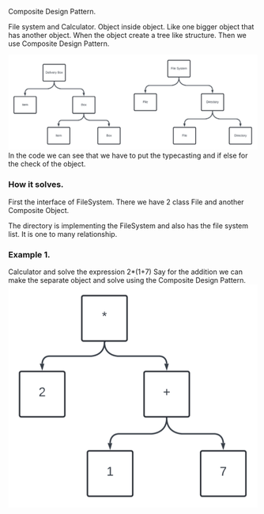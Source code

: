 Composite Design Pattern.

File system and Calculator.
Object inside object. Like one bigger object that has another object. 
When the object create a tree like structure.
Then we use Composite Design Pattern.

![img_1.png](compositeDesignPattern.png)
In the code we can see that we have to put the typecasting and if else for the check of the object.

### How it solves.
First the interface of FileSystem. There we have 2 class File and another Composite Object.



The directory is implementing the FileSystem and also has the file system list. It is one to many relationship.


### Example 1.
Calculator and solve the expression 2*(1+7) Say for the addition we can make the separate object and solve using the Composite Design Pattern.
![img_1.png](expressionEvaluate.png)